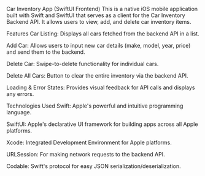Car Inventory App (SwiftUI Frontend)
This is a native iOS mobile application built with Swift and SwiftUI that serves as a client for the Car Inventory Backend API. It allows users to view, add, and delete car inventory items.

Features
Car Listing: Displays all cars fetched from the backend API in a list.

Add Car: Allows users to input new car details (make, model, year, price) and send them to the backend.

Delete Car: Swipe-to-delete functionality for individual cars.

Delete All Cars: Button to clear the entire inventory via the backend API.

Loading & Error States: Provides visual feedback for API calls and displays any errors.

Technologies Used
Swift: Apple's powerful and intuitive programming language.

SwiftUI: Apple's declarative UI framework for building apps across all Apple platforms.

Xcode: Integrated Development Environment for Apple platforms.

URLSession: For making network requests to the backend API.

Codable: Swift's protocol for easy JSON serialization/deserialization.
